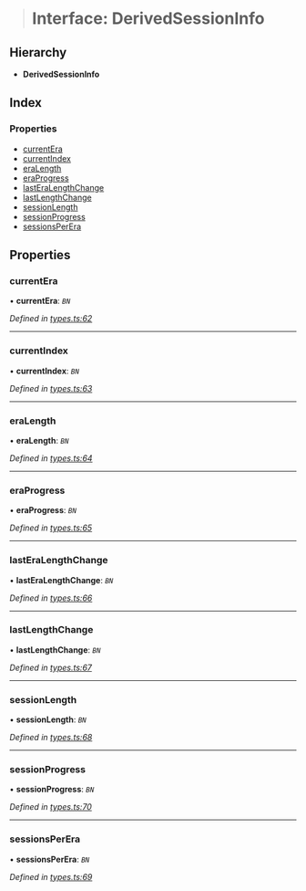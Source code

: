 > # Interface: DerivedSessionInfo

## Hierarchy

* **DerivedSessionInfo**

## Index

### Properties

* [currentEra](_types_.derivedsessioninfo.md#currentera)
* [currentIndex](_types_.derivedsessioninfo.md#currentindex)
* [eraLength](_types_.derivedsessioninfo.md#eralength)
* [eraProgress](_types_.derivedsessioninfo.md#eraprogress)
* [lastEraLengthChange](_types_.derivedsessioninfo.md#lasteralengthchange)
* [lastLengthChange](_types_.derivedsessioninfo.md#lastlengthchange)
* [sessionLength](_types_.derivedsessioninfo.md#sessionlength)
* [sessionProgress](_types_.derivedsessioninfo.md#sessionprogress)
* [sessionsPerEra](_types_.derivedsessioninfo.md#sessionsperera)

## Properties

###  currentEra

• **currentEra**: *`BN`*

*Defined in [types.ts:62](https://github.com/polkadot-js/api/blob/e1cf002/packages/api-derive/src/types.ts#L62)*

___

###  currentIndex

• **currentIndex**: *`BN`*

*Defined in [types.ts:63](https://github.com/polkadot-js/api/blob/e1cf002/packages/api-derive/src/types.ts#L63)*

___

###  eraLength

• **eraLength**: *`BN`*

*Defined in [types.ts:64](https://github.com/polkadot-js/api/blob/e1cf002/packages/api-derive/src/types.ts#L64)*

___

###  eraProgress

• **eraProgress**: *`BN`*

*Defined in [types.ts:65](https://github.com/polkadot-js/api/blob/e1cf002/packages/api-derive/src/types.ts#L65)*

___

###  lastEraLengthChange

• **lastEraLengthChange**: *`BN`*

*Defined in [types.ts:66](https://github.com/polkadot-js/api/blob/e1cf002/packages/api-derive/src/types.ts#L66)*

___

###  lastLengthChange

• **lastLengthChange**: *`BN`*

*Defined in [types.ts:67](https://github.com/polkadot-js/api/blob/e1cf002/packages/api-derive/src/types.ts#L67)*

___

###  sessionLength

• **sessionLength**: *`BN`*

*Defined in [types.ts:68](https://github.com/polkadot-js/api/blob/e1cf002/packages/api-derive/src/types.ts#L68)*

___

###  sessionProgress

• **sessionProgress**: *`BN`*

*Defined in [types.ts:70](https://github.com/polkadot-js/api/blob/e1cf002/packages/api-derive/src/types.ts#L70)*

___

###  sessionsPerEra

• **sessionsPerEra**: *`BN`*

*Defined in [types.ts:69](https://github.com/polkadot-js/api/blob/e1cf002/packages/api-derive/src/types.ts#L69)*